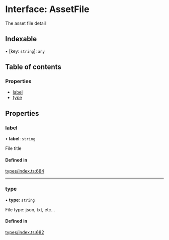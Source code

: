 # Interface: AssetFile

The asset file detail

## Indexable

▪ [key: `string`]: `any`

## Table of contents

### Properties

- [label](AssetFile.md#label)
- [type](AssetFile.md#type)

## Properties

### label

• **label**: `string`

File title

#### Defined in

[types/index.ts:684](https://github.com/nevermined-io/react-components/blob/9cf205d/catalog/src/types/index.ts#L684)

___

### type

• **type**: `string`

File type: json, txt, etc...

#### Defined in

[types/index.ts:682](https://github.com/nevermined-io/react-components/blob/9cf205d/catalog/src/types/index.ts#L682)

